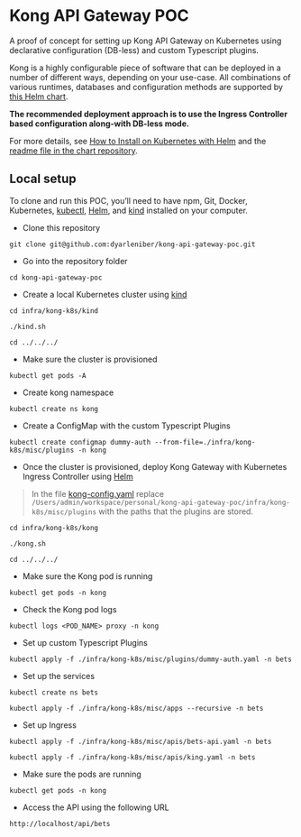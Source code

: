 # Kong API Gateway POC

A proof of concept for setting up Kong API Gateway on Kubernetes using declarative configuration (DB-less) and custom Typescript plugins.

Kong is a highly configurable piece of software that can be deployed in a number of different ways, depending on your use-case.
All combinations of various runtimes, databases and configuration methods are supported by [this Helm chart](https://github.com/Kong/charts/tree/main/charts/kong).

**The recommended deployment approach is to use the Ingress Controller based configuration along-with DB-less mode.**

For more details, see [How to Install on Kubernetes with Helm](https://docs.konghq.com/gateway/2.8.x/install-and-run/helm/) and the [readme file in the chart repository](https://github.com/Kong/charts/blob/main/charts/kong/README.md).

## Local setup

To clone and run this POC, you’ll need to have npm, Git, Docker, Kubernetes, [kubectl](https://kubernetes.io/docs/tasks/tools/#kubectl), [Helm](https://helm.sh/), and [kind](https://kind.sigs.k8s.io) installed on your computer.

- Clone this repository
```shell
git clone git@github.com:dyarleniber/kong-api-gateway-poc.git
```

- Go into the repository folder
```shell
cd kong-api-gateway-poc
```

- Create a local Kubernetes cluster using [kind](https://kind.sigs.k8s.io)
```shell
cd infra/kong-k8s/kind
```
```shell
./kind.sh
```
```shell
cd ../../../
```

- Make sure the cluster is provisioned
```shell
kubectl get pods -A
```

- Create kong namespace
```shell
kubectl create ns kong
```

- Create a ConfigMap with the custom Typescript Plugins
```shell
kubectl create configmap dummy-auth --from-file=./infra/kong-k8s/misc/plugins -n kong
```

- Once the cluster is provisioned, deploy Kong Gateway with Kubernetes Ingress Controller using [Helm](https://helm.sh/)
> In the file [kong-config.yaml](./infra/kong-k8s/kong/kong-conf.yaml) replace `/Users/admin/workspace/personal/kong-api-gateway-poc/infra/kong-k8s/misc/plugins` with the paths that the plugins are stored. 
```shell
cd infra/kong-k8s/kong
```
```shell
./kong.sh
```
```shell
cd ../../../
```

- Make sure the Kong pod is running
```shell
kubectl get pods -n kong
```

- Check the Kong pod logs
```shell
kubectl logs <POD_NAME> proxy -n kong
```

- Set up custom Typescript Plugins
```shell
kubectl apply -f ./infra/kong-k8s/misc/plugins/dummy-auth.yaml -n bets
```

- Set up the services
```shell
kubectl create ns bets
```
```shell
kubectl apply -f ./infra/kong-k8s/misc/apps --recursive -n bets
```

- Set up Ingress
```shell
kubectl apply -f ./infra/kong-k8s/misc/apis/bets-api.yaml -n bets
```
```shell
kubectl apply -f ./infra/kong-k8s/misc/apis/king.yaml -n bets
```

- Make sure the pods are running
```shell
kubectl get pods -n kong
```

- Access the API using the following URL
```shell
http://localhost/api/bets
```
